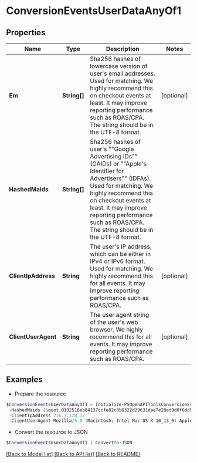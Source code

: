 # ConversionEventsUserDataAnyOf1
## Properties

Name | Type | Description | Notes
------------ | ------------- | ------------- | -------------
**Em** | **String[]** | Sha256 hashes of lowercase version of user&#39;s email addresses. Used for matching. We highly recommend this on checkout events at least. It may improve reporting performance such as ROAS/CPA. The string should be in the UTF-8 format. | [optional] 
**HashedMaids** | **String[]** | Sha256 hashes of user&#39;s &quot;&quot;Google Advertising IDs&quot;&quot; (GAIDs) or &quot;&quot;Apple&#39;s Identifier for Advertisers&quot;&quot; (IDFAs). Used for matching. We highly recommend this on checkout events at least. It may improve reporting performance such as ROAS/CPA. The string should be in the UTF-8 format. | 
**ClientIpAddress** | **String** | The user&#39;s IP address, which can be either in IPv4 or IPv6 format. Used for matching. We highly recommend this for all events. It may improve reporting performance such as ROAS/CPA. | [optional] 
**ClientUserAgent** | **String** | The user agent string of the user&#39;s web browser. We highly recommend this for all events. It may improve reporting performance such as ROAS/CPA. | [optional] 

## Examples

- Prepare the resource
```powershell
$ConversionEventsUserDataAnyOf1 = Initialize-PSOpenAPIToolsConversionEventsUserDataAnyOf1  -Em [&quot;411e44ce1261728ffd2c0686e44e3fffe413c0e2c5adc498bc7da883d476b9c8&quot;,&quot;09831ea51bd1b7b32a836683a00a9ccaf3d05f59499f42d9883412ed79289969&quot;] `
 -HashedMaids [&quot;0192518eb84137ccfe82c8b6322d29631dae7e28ed9d0f6dd5f245d73a58c5f1&quot;,&quot;837b850ac46d62b2272a71de73c27801ff011ac1e36c5432620c8755cf90db46&quot;] `
 -ClientIpAddress 216.3.128.12 `
 -ClientUserAgent Mozilla/5.0 (Macintosh; Intel Mac OS X 10_13_6) AppleWebKit/537.36 (KHTML, like Gecko) Chrome/67.0.3396.87 Safari/537.36
```

- Convert the resource to JSON
```powershell
$ConversionEventsUserDataAnyOf1 | ConvertTo-JSON
```

[[Back to Model list]](../README.md#documentation-for-models) [[Back to API list]](../README.md#documentation-for-api-endpoints) [[Back to README]](../README.md)

